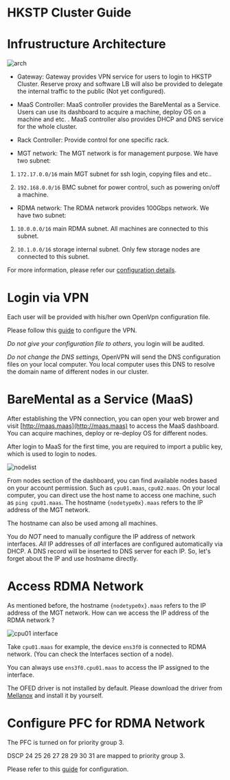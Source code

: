 # HKSTP Cluster Guide

# Infrustructure Architecture

![arch](https://raw.githubusercontent.com/HKUST-SING/Equipment-SINGLab/master/HKSTP%20Arch.png)

* Gateway: Gateway provides VPN service for users to login to HKSTP Cluster. Reserve proxy and software LB will also be provided to delegate the internal traffic to the public (Not yet configured).

* MaaS Controller: MaaS controller provides the BareMental as a Service. Users can use its dashboard to acquire a machine, deploy OS on a machine and etc. . MaaS controller also provides DHCP and DNS service for the whole cluster.

* Rack Controller: Provide control for one specific rack.

* MGT network: The MGT network is for management purpose. We have two subnet:

1. ```172.17.0.0/16``` main MGT subnet for ssh login, copying files and etc..

2. ```192.168.0.0/16``` BMC subnet for power control, such as powering on/off a machine.

* RDMA network: The RDMA network provides 100Gbps network. We have two subnet:

1. ```10.0.0.0/16``` main RDMA subnet. All machines are connected to this subnet.

2. ```10.1.0.0/16``` storage internal subnet. Only few storage nodes are connected to this subnet.

For more information, please refer our [configuration details](https://github.com/HKUST-SING/Equipment-SINGLab/blob/master/Cluster-HKSTP.md).

# Login via VPN

Each user will be provided with his/her own OpenVpn configuration file.

Please follow this [guide](https://raw.githubusercontent.com/HKUST-SING/Equipment-SINGLab/master/HKSTP%20Arch.png) to configure the VPN.

*Do not give your configuration file to others*, you login will be audited.

*Do not change the DNS settings,* OpenVPN will send the DNS configuration files on your local computer. You local computer uses this DNS to resolve the domain name of different nodes in our cluster.

# BareMental as a Service (MaaS)

After establishing the VPN connection, you can open your web brower and visit [http://maas.maas](http://maas.maas) to access the MaaS dashboard. You can acquire machines, deploy or re-deploy OS for different nodes.

After login to MaaS for the first time, you are required to import a public key, which is used to login to nodes.

![nodelist](https://github.com/HKUST-SING/Equipment-SINGLab/blob/master/nodes.png)

From nodes section of the dashboard, you can find available nodes based on your account permission. Such as ```cpu01.maas```, ```cpu02.maas```. On your local computer, you can direct use the host name to access one machine, such as ```ping cpu01.maas```. The hostname ```{nodetype0x}.maas``` refers to the IP address of the MGT network.

The hostname can also be used among all machines.

You do *NOT* need to manually configure the IP address of network interfaces. *All* IP addresses of *all* interfaces are configured automatically via DHCP. A DNS record will be inserted to DNS server for each IP. So, let's forget about the IP and use hostname directly.

# Access RDMA Network

As mentioned before, the hostname ```{nodetype0x}.maas``` refers to the IP address of the MGT network. How can we access the IP address of the RDMA network ?

![cpu01 interface](https://raw.githubusercontent.com/HKUST-SING/Equipment-SINGLab/master/CPU01%20interface.png)

Take ```cpu01.maas``` for example, the device ```ens3f0``` is connected to RDMA network. (You can check the Interfaces section of a node). 

You can always use ```ens3f0.cpu01.maas``` to access the IP assigned to the interface.

The OFED driver is not installed by default. Please download the driver from [Mellanox](http://www.mellanox.com/page/products_dyn?product_family=26) and install it by yourself.

# Configure PFC for RDMA Network

The PFC is turned on for priority group 3.

DSCP 24 25 26 27 28 29 30 31 are mapped to priority group 3.

Please refer to this [guide](https://community.mellanox.com/docs/DOC-2881) for configuration.

